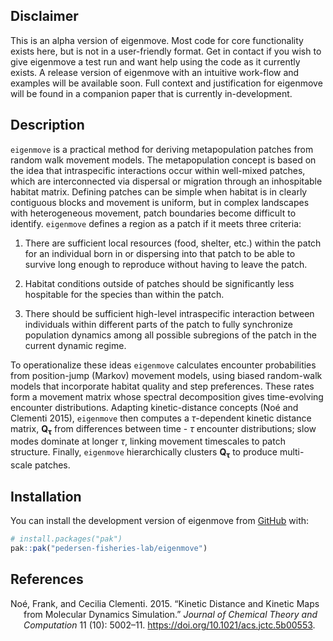 
<!-- README.md is generated from README.Rmd. Please edit that file -->

## Disclaimer

<!-- badges: start -->

<!-- badges: end -->

This is an alpha version of eigenmove. Most code for core functionality
exists here, but is not in a user-friendly format. Get in contact if you
wish to give eigenmove a test run and want help using the code as it
currently exists. A release version of eigenmove with an intuitive
work-flow and examples will be available soon. Full context and
justification for eigenmove will be found in a companion paper that is
currently in-development.

## Description

`eigenmove` is a practical method for deriving metapopulation patches
from random walk movement models. The metapopulation concept is based on
the idea that intraspecific interactions occur within well-mixed
patches, which are interconnected via dispersal or migration through an
inhospitable habitat matrix. Defining patches can be simple when habitat
is in clearly contiguous blocks and movement is uniform, but in complex
landscapes with heterogeneous movement, patch boundaries become
difficult to identify. `eigenmove` defines a region as a patch if it
meets three criteria:

1.  There are sufficient local resources (food, shelter, etc.) within
    the patch for an individual born in or dispersing into that patch to
    be able to survive long enough to reproduce without having to leave
    the patch.

2.  Habitat conditions outside of patches should be significantly less
    hospitable for the species than within the patch.

3.  There should be sufficient high-level intraspecific interaction
    between individuals within different parts of the patch to fully
    synchronize population dynamics among all possible subregions of the
    patch in the current dynamic regime.

To operationalize these ideas `eigenmove` calculates encounter
probabilities from position-jump (Markov) movement models, using biased
random-walk models that incorporate habitat quality and step
preferences. These rates form a movement matrix whose spectral
decomposition gives time-evolving encounter distributions. Adapting
kinetic-distance concepts (Noé and Clementi 2015), `eigenmove` then
computes a $\tau$-dependent kinetic distance matrix,
$\boldsymbol{Q_\tau}$ from differences between time - $\tau$ encounter
distributions; slow modes dominate at longer $\tau$, linking movement
timescales to patch structure. Finally, `eigenmove` hierarchically
clusters $\boldsymbol{Q_\tau}$ to produce multi-scale patches.

## Installation

You can install the development version of eigenmove from
[GitHub](https://github.com/) with:

``` r
# install.packages("pak")
pak::pak("pedersen-fisheries-lab/eigenmove")
```

## References

<div id="refs" class="references csl-bib-body hanging-indent"
entry-spacing="0">

<div id="ref-noeKineticDistanceKinetic2015" class="csl-entry">

Noé, Frank, and Cecilia Clementi. 2015. “Kinetic Distance and Kinetic
Maps from Molecular Dynamics Simulation.” *Journal of Chemical Theory
and Computation* 11 (10): 5002–11.
<https://doi.org/10.1021/acs.jctc.5b00553>.

</div>

</div>
